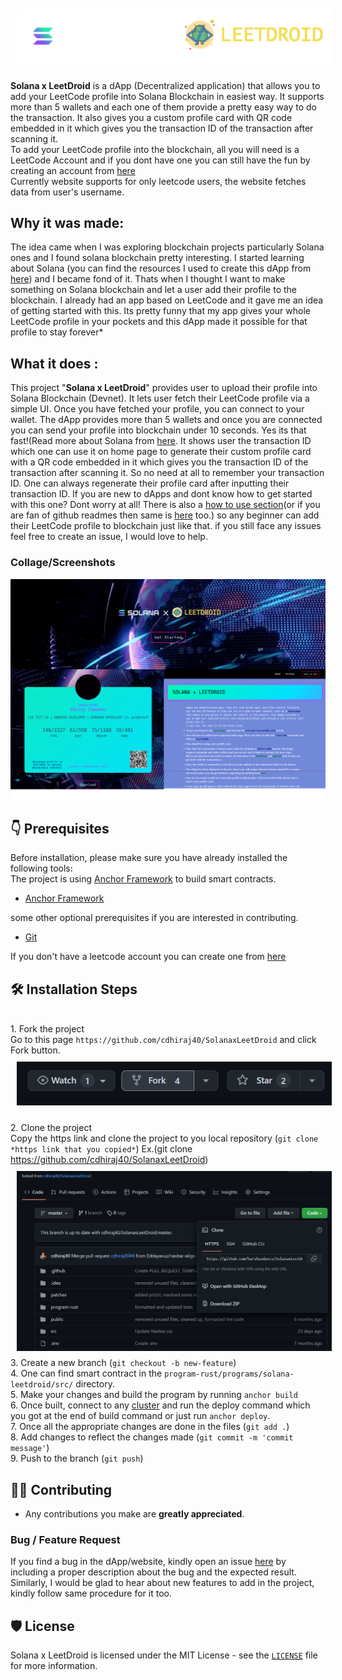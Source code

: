 <img src ="src/assets/images/main_logo.png" align="center" hspace="10" vspace="10">

<b>Solana x LeetDroid</b> is a dApp (Decentralized application) that allows you to add your LeetCode profile into Solana Blockchain in easiest way. It supports more than 5 wallets and each one of them provide a pretty easy way to do the transaction. It also gives you a custom profile card with QR code embedded in it which gives you the transaction ID of the transaction after scanning it.  
To add your LeetCode profile into the blockchain, all you will need is a LeetCode Account and if you dont have one you can still have the fun by creating an account from [here](https://leetcode.com/accounts/signup/)
<br/>Currently website supports for only leetcode users, the website fetches data from user's username.

## Why it was made:

The idea came when I was exploring blockchain projects particularly Solana ones and I found solana blockchain pretty interesting. I started learning about Solana (you can find the resources I used to create this dApp from [here](https://github.com/cdhiraj40/SolanaxLeetDroid/blob/master/RESOURCES.md)) and I became fond of it. Thats when I thought I want to make something on Solana blockchain and let a user add their profile to the blockchain. I already had an app based on LeetCode and it gave me an idea of getting started with this. Its pretty funny that my app gives your whole LeetCode profile in your pockets and this dApp made it possible for that profile to stay forever*

## What it does :

This project "<b>Solana x LeetDroid</b>" provides user to upload their profile into Solana Blockchain (Devnet). It lets user fetch their LeetCode profile via a simple UI. Once you have fetched your profile, you can connect to your wallet. The dApp provides more than 5 wallets and once you are connected you can send your profile into blockchain under 10 seconds. Yes its that fast!(Read more about Solana from [here](https://solana.com/news/getting-started-with-solana-development). It shows user the transaction ID which one can use it on home page to generate their custom profile card with a QR code embedded in it which gives you the transaction ID of the transaction after scanning it. So no need at all to remember your transaction ID. One can always regenerate their profile card after inputting their transaction ID. If you are new to dApps and dont know how to get started with this one? Dont worry at all! There is also a [how to use section](https://solanaxleetdroid-cdhiraj40.vercel.app/how-to-use)(or if you are fan of github readmes then same is [here](https://github.com/cdhiraj40/SolanaxLeetDroid/blob/master/GET_STARTED.md) too.) so any beginner can add their LeetCode profile to blockchain just like that. if you still face any issues feel free to create an issue, I would love to help. 

### Collage/Screenshots

<img src ="src/assets/images/solana_x_leetdroid_collage.png" align="center">

## 👇 Prerequisites

Before installation, please make sure you have already installed the following tools:<br/>
The project is using [Anchor Framework](https://project-serum.github.io/anchor/getting-started/introduction.html) to build smart contracts.
- [Anchor Framework](https://project-serum.github.io/anchor/getting-started/installation.html)

some other optional prerequisites if you are interested in contributing.
- [Git](https://git-scm.com/downloads)

If you don't have a leetcode account you can create one from [here](https://leetcode.com/accounts/signup/)

## 🛠️ Installation Steps

<br/>1. Fork the project
<br/>Go to this page ``https://github.com/cdhiraj40/SolanaxLeetDroid`` and click Fork button.
<img src ="src/assets/images/fork.png" align="center" hspace="10" vspace="10"><br/>
<br/>2. Clone the project
<br/>Copy the https link and clone the project to you local repository (`git clone *https link that you copied*`) Ex.(git clone https://github.com/cdhiraj40/SolanaxLeetDroid)
<img src ="src/assets/images/clone.png" align="center" hspace="10" vspace="10">
<br/>3. Create a new branch (`git checkout -b new-feature`)
<br/>4. One can find smart contract in the ``program-rust/programs/solana-leetdroid/src/`` directory.
<br/>5. Make your changes and build the program by running ``anchor build``
<br/>6. Once built, connect to any [cluster](https://docs.solana.com/cli/choose-a-cluster) and run the deploy command which you got at the end of build command or just run ``anchor deploy``.
<br/>7. Once all the appropriate changes are done in the files (` git add . `)
<br/>8. Add changes to reflect the changes made (`git commit -m 'commit message'`)
<br/>9. Push to the branch (` git push `)

## 👨‍💻 Contributing

- Any contributions you make are **greatly appreciated**.

### Bug / Feature Request

If you find a bug in the dApp/website, kindly open an issue [here](https://github.com/cdhiraj40/SolanaxLeetDroid/issues/new) by
including a proper description about the bug and the expected result. Similarly, I would be glad to hear about new
features to add in the project, kindly follow same procedure for it too.

## 🛡️ License

Solana x LeetDroid is licensed under the MIT License - see the [`LICENSE`](LICENSE) file for more information.
